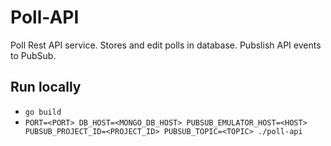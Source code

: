 # Poll-API

Poll Rest API service. Stores and edit polls in database. Pubslish API events to PubSub. 

## Run locally

- `go build`
- `PORT=<PORT> DB_HOST=<MONGO_DB_HOST> PUBSUB_EMULATOR_HOST=<HOST> PUBSUB_PROJECT_ID=<PROJECT_ID> PUBSUB_TOPIC=<TOPIC> ./poll-api`
